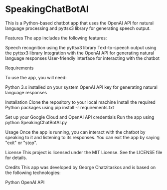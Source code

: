# SpeakingChatBotAI

This is a Python-based chatbot app that uses the OpenAI API for natural language processing and pyttsx3 library for generating speech output.

Features
The app includes the following features:

Speech recognition using the pyttsx3 library
Text-to-speech output using the pyttsx3 library
Integration with the OpenAI API for generating natural language responses
User-friendly interface for interacting with the chatbot

Requirements

To use the app, you will need:

Python 3.x installed on your system
OpenAI API key for generating natural language responses

Installation
Clone the repository to your local machine
Install the required Python packages using pip install -r requirements.txt

Set up your Google Cloud and OpenAI API credentials
Run the app using python SpeakingChatBotAI.py

Usage
Once the app is running, you can interact with the chatbot by speaking to it and listening to its responses. You can exit the app by saying "exit" or "stop".

License
This project is licensed under the MIT License. See the LICENSE file for details.

Credits
This app was developed by George Chatzitaskos and is based on the following technologies:

Python
OpenAI API
